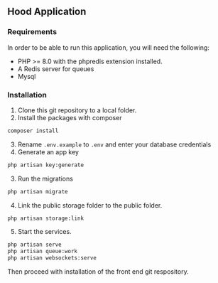 
## Hood Application

### Requirements
In order to be able to run this application, you will need the following:
* PHP >= 8.0 with the phpredis extension installed.
* A Redis server for queues
* Mysql

### Installation
1. Clone this git repository to a local folder.
2. Install the packages with composer
```bash
composer install
```
3. Rename `.env.example` to `.env` and enter your database credentials
4. Generate an app key
```bash
php artisan key:generate
```
3. Run the migrations
```bash
php artisan migrate
```
4. Link the public storage folder to the public folder.
```bash
php artisan storage:link
```
5. Start the services.
```bash
php artisan serve
php artisan queue:work
php artisan websockets:serve
```
Then proceed with installation of the front end git respository.
